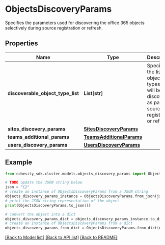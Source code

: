 # ObjectsDiscoveryParams

Specifies the parameters used for discovering the office 365 objects selectively during source registration or refresh.

## Properties

Name | Type | Description | Notes
------------ | ------------- | ------------- | -------------
**discoverable_object_type_list** | **List[str]** | Specifies the list of object types that will be discovered as part of source registration or refresh. | [optional] 
**sites_discovery_params** | [**SitesDiscoveryParams**](SitesDiscoveryParams.md) |  | [optional] 
**teams_additional_params** | [**TeamsAdditionalParams**](TeamsAdditionalParams.md) |  | [optional] 
**users_discovery_params** | [**UsersDiscoveryParams**](UsersDiscoveryParams.md) |  | [optional] 

## Example

```python
from cohesity_sdk.cluster.models.objects_discovery_params import ObjectsDiscoveryParams

# TODO update the JSON string below
json = "{}"
# create an instance of ObjectsDiscoveryParams from a JSON string
objects_discovery_params_instance = ObjectsDiscoveryParams.from_json(json)
# print the JSON string representation of the object
print(ObjectsDiscoveryParams.to_json())

# convert the object into a dict
objects_discovery_params_dict = objects_discovery_params_instance.to_dict()
# create an instance of ObjectsDiscoveryParams from a dict
objects_discovery_params_from_dict = ObjectsDiscoveryParams.from_dict(objects_discovery_params_dict)
```
[[Back to Model list]](../README.md#documentation-for-models) [[Back to API list]](../README.md#documentation-for-api-endpoints) [[Back to README]](../README.md)


